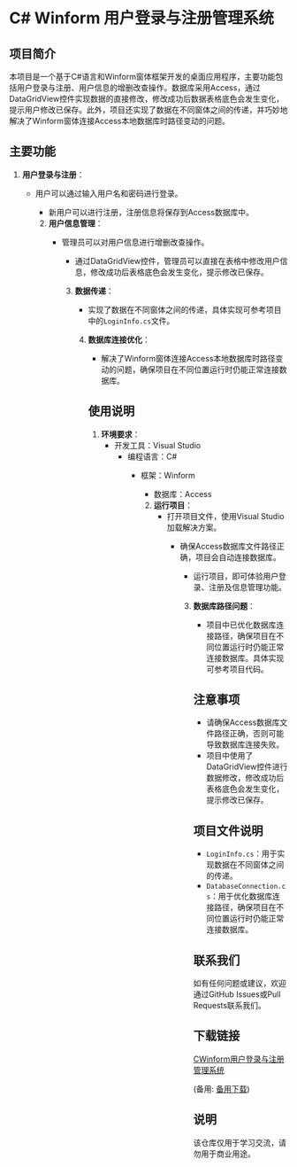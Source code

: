 # C# Winform 用户登录与注册管理系统

## 项目简介

本项目是一个基于C#语言和Winform窗体框架开发的桌面应用程序，主要功能包括用户登录与注册、用户信息的增删改查操作。数据库采用Access，通过DataGridView控件实现数据的直接修改，修改成功后数据表格底色会发生变化，提示用户修改已保存。此外，项目还实现了数据在不同窗体之间的传递，并巧妙地解决了Winform窗体连接Access本地数据库时路径变动的问题。

## 主要功能

1. **用户登录与注册**：
   - 用户可以通过输入用户名和密码进行登录。
      - 新用户可以进行注册，注册信息将保存到Access数据库中。

      2. **用户信息管理**：
         - 管理员可以对用户信息进行增删改查操作。
            - 通过DataGridView控件，管理员可以直接在表格中修改用户信息，修改成功后表格底色会发生变化，提示修改已保存。

            3. **数据传递**：
               - 实现了数据在不同窗体之间的传递，具体实现可参考项目中的`LoginInfo.cs`文件。

               4. **数据库连接优化**：
                  - 解决了Winform窗体连接Access本地数据库时路径变动的问题，确保项目在不同位置运行时仍能正常连接数据库。

                  ## 使用说明

                  1. **环境要求**：
                     - 开发工具：Visual Studio
                        - 编程语言：C#
                           - 框架：Winform
                              - 数据库：Access

                              2. **运行项目**：
                                 - 打开项目文件，使用Visual Studio加载解决方案。
                                    - 确保Access数据库文件路径正确，项目会自动连接数据库。
                                       - 运行项目，即可体验用户登录、注册及信息管理功能。

                                       3. **数据库路径问题**：
                                          - 项目中已优化数据库连接路径，确保项目在不同位置运行时仍能正常连接数据库。具体实现可参考项目代码。

                                          ## 注意事项

                                          - 请确保Access数据库文件路径正确，否则可能导致数据库连接失败。
                                          - 项目中使用了DataGridView控件进行数据修改，修改成功后表格底色会发生变化，提示修改已保存。

                                          ## 项目文件说明

                                          - `LoginInfo.cs`：用于实现数据在不同窗体之间的传递。
                                          - `DatabaseConnection.cs`：用于优化数据库连接路径，确保项目在不同位置运行时仍能正常连接数据库。

                                          ## 联系我们

                                          如有任何问题或建议，欢迎通过GitHub Issues或Pull Requests联系我们。

                                          ## 下载链接
                                          [CWinform用户登录与注册管理系统](https://pan.quark.cn/s/c94885cb7dd8) 

                                          (备用: [备用下载](https://pan.baidu.com/s/1dG8X7MZeMWCWCjKCfDhE3g?pwd=1234))

                                          ## 说明

                                          该仓库仅用于学习交流，请勿用于商业用途。

